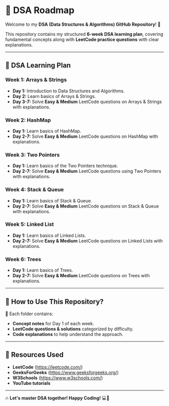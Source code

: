 # 📌 DSA Roadmap

Welcome to my **DSA (Data Structures & Algorithms) GitHub Repository**! 🚀

This repository contains my structured **6-week DSA learning plan**, covering fundamental concepts along with **LeetCode practice questions** with clear explanations.

---

## 📅 **DSA Learning Plan**

### **Week 1: Arrays & Strings**
- **Day 1:** Introduction to Data Structures and Algorithms.
- **Day 2:** Learn basics of Arrays & Strings.
- **Day 3-7:** Solve **Easy & Medium** LeetCode questions on Arrays & Strings with explanations.

### **Week 2: HashMap**
- **Day 1:** Learn basics of HashMap.
- **Day 2-7:** Solve **Easy & Medium** LeetCode questions on HashMap with explanations.

### **Week 3: Two Pointers**
- **Day 1:** Learn basics of the Two Pointers technique.
- **Day 2-7:** Solve **Easy & Medium** LeetCode questions using Two Pointers with explanations.

### **Week 4: Stack & Queue**
- **Day 1:** Learn basics of Stack & Queue.
- **Day 2-7:** Solve **Easy & Medium** LeetCode questions on Stack & Queue with explanations.

### **Week 5: Linked List**
- **Day 1:** Learn basics of Linked Lists.
- **Day 2-7:** Solve **Easy & Medium** LeetCode questions on Linked Lists with explanations.

### **Week 6: Trees**
- **Day 1:** Learn basics of Trees.
- **Day 2-7:** Solve **Easy & Medium** LeetCode questions on Trees with explanations.

---

## 🚀 **How to Use This Repository?**
📂 Each folder contains:
- **Concept notes** for Day 1 of each week.
- **LeetCode questions & solutions** categorized by difficulty.
- **Code explanations** to help understand the approach.

---

## 📌 **Resources Used**
- **LeetCode** (https://leetcode.com/)
- **GeeksForGeeks** (https://www.geeksforgeeks.org/)
- **W3Schools** (https://www.w3schools.com/)
- **YouTube tutorials**

---

🔥 **Let's master DSA together! Happy Coding!** 💻🚀
